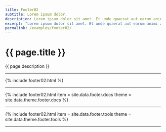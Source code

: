 ```yaml
---
title: Footer02
subtitle: Lorem ipsum dolor.
description: Lorem ipsum dolor sit amet. Et unde quaerat aut earum animi aut explicabo saepe qui quibusdam accusamus ut velit asperiores vel natus temporibus. Qui sapiente saepe qui totam saepe est suscipit quia vel error provident cum omnis eius aut galisum rem nulla dolor? Qui internos voluptas est nulla odit est temporibus expedita eos quidem cumque. Ea voluptates eligendi quo rerum libero et molestiae harum vel fugit magni et cupiditate optio At quia consequuntur ut exercitationem laboriosam. Cum blanditiis voluptatibus At amet sunt At quia deleniti id quibusdam neque ut odio placeat.
excerpt: "Lorem ipsum dolor sit amet. Et unde quaerat aut earum animi aut explicabo saepe qui quibusdam accusamus ut velit asperiores vel natus temporibus."
permalink: /examples/footer02/
---
```


<h1>{{ page.title }}</h1>
<p class = "text-justify">{{ page.description }}</p>
<hr/>
{% include footer02.html    %}
<hr/>
{% include footer02.html    item = site.data.footer.docs
                             theme = site.data.theme.footer.docs %}
<hr/>
{% include footer02.html    item = site.data.footer.tools
                             theme = site.data.theme.footer.tools %}
<hr/>
